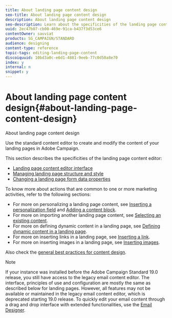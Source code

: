 ```yaml
---
title: About landing page content design
seo-title: About landing page content design
description: About landing page content design
seo-description: Learn about the specificities of the landing page content editor.
uuid: 2ec47b07-cb00-469e-91ca-b437f3d53ce6
contentOwner: sauviat
products: SG_CAMPAIGN/STANDARD
audience: designing
content-type: reference
topic-tags: editing-landing-page-content
discoiquuid: 10bd3a0c-e6d1-4881-9eeb-77c0d50a8e70
index: y
internal: n
snippet: y
---
```


# About landing page content design{#about-landing-page-content-design}

About landing page content design

Use the standard content editor to create and modify the content of your landing pages in Adobe Campaign.

This section describes the specificities of the landing page content editor:

* [Landing page content editor interface](../../designing/using/landing-page-content-editor-interface.md)
* [Managing landing page structure and style](../../designing/using/managing-landing-page-structure-and-style.md)
* [Changing a landing page form data properties](../../designing/using/changing-a-landing-page-form-data-properties.md)

To know more about actions that are common to one or more marketing activities, refer to the following sections:

* For more on personalizing a landing page content, see [Inserting a personalization field](../../designing/using/inserting-a-personalization-field.md) and [Adding a content block](../../designing/using/adding-a-content-block.md).
* For more on importing another landing page content, see [Selecting an existing content](../../designing/using/selecting-an-existing-content.md).
* For more on defining dynamic content in a landing page, see [Defining dynamic content in a landing page](../../designing/using/defining-dynamic-content-in-a-landing-page.md).
* For more on inserting links in a landing page, see [Inserting a link](../../designing/using/inserting-a-link.md).
* For more on inserting images in a landing page, see [Inserting images](../../designing/using/inserting-images.md).

Also check the [general best practices for content design](../../designing/using/content-design-best-practices.md).

>[!NOTE]
>
>If your instance was installed before the Adobe Campaign Standard 19.0 release, you still have access to the legacy email content editor. The interface, principles of use and configuration are mostly the same as described below for landing pages. However, all features may not be available or maintained in the legacy email content editor, which is deprecated starting 19.0 release. To quickly edit your email content through a drag and drop interface with extended functionalities, use the [Email Designer](../../designing/using/about-email-content-design.md#about-the-email-designer).


